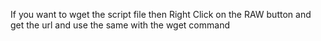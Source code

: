 If you want to wget the script file then Right Click on the RAW button and get the url and use the same with the wget command
